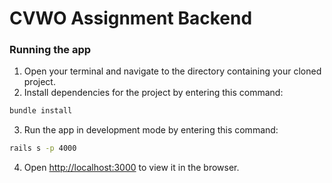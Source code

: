 # CVWO Assignment Backend

### Running the app

1. Open your terminal and navigate to the directory containing your cloned project.
1. Install dependencies for the project by entering this command:

```bash
bundle install
```

3. Run the app in development mode by entering this command:

```bash
rails s -p 4000
```

4. Open [http://localhost:3000](http://localhost:4000) to view it in the browser.

